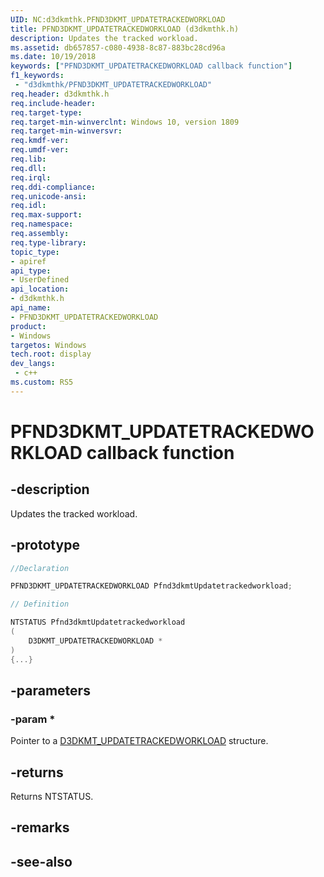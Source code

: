 ```yaml
---
UID: NC:d3dkmthk.PFND3DKMT_UPDATETRACKEDWORKLOAD
title: PFND3DKMT_UPDATETRACKEDWORKLOAD (d3dkmthk.h)
description: Updates the tracked workload.
ms.assetid: db657857-c080-4938-8c87-883bc28cd96a
ms.date: 10/19/2018
keywords: ["PFND3DKMT_UPDATETRACKEDWORKLOAD callback function"]
f1_keywords:
 - "d3dkmthk/PFND3DKMT_UPDATETRACKEDWORKLOAD"
req.header: d3dkmthk.h
req.include-header:
req.target-type:
req.target-min-winverclnt: Windows 10, version 1809
req.target-min-winversvr:
req.kmdf-ver:
req.umdf-ver:
req.lib:
req.dll:
req.irql: 
req.ddi-compliance:
req.unicode-ansi:
req.idl:
req.max-support:
req.namespace:
req.assembly:
req.type-library: 
topic_type: 
- apiref
api_type: 
- UserDefined
api_location: 
- d3dkmthk.h
api_name: 
- PFND3DKMT_UPDATETRACKEDWORKLOAD
product:
- Windows
targetos: Windows
tech.root: display
dev_langs:
 - c++
ms.custom: RS5
---
```


# PFND3DKMT_UPDATETRACKEDWORKLOAD callback function

## -description

Updates the tracked workload.

## -prototype

```cpp
//Declaration

PFND3DKMT_UPDATETRACKEDWORKLOAD Pfnd3dkmtUpdatetrackedworkload; 

// Definition

NTSTATUS Pfnd3dkmtUpdatetrackedworkload 
(
	D3DKMT_UPDATETRACKEDWORKLOAD *
)
{...}

```

## -parameters

### -param * 

Pointer to a [D3DKMT_UPDATETRACKEDWORKLOAD](ns-d3dkmthk-_d3dkmt_updatetrackedworkload.md) structure.

## -returns

Returns NTSTATUS.

## -remarks



## -see-also
